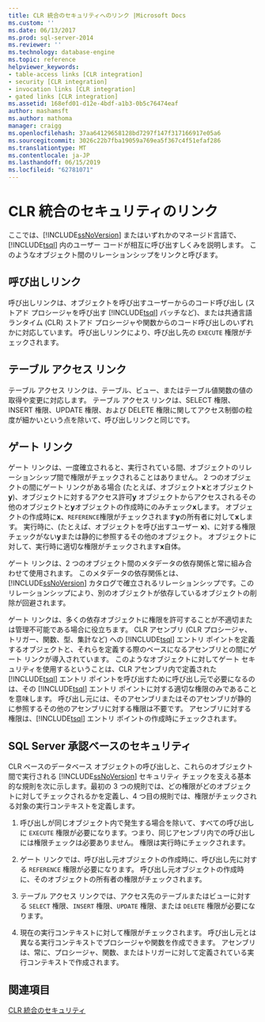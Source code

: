 ```yaml
---
title: CLR 統合のセキュリティへのリンク |Microsoft Docs
ms.custom: ''
ms.date: 06/13/2017
ms.prod: sql-server-2014
ms.reviewer: ''
ms.technology: database-engine
ms.topic: reference
helpviewer_keywords:
- table-access links [CLR integration]
- security [CLR integration]
- invocation links [CLR integration]
- gated links [CLR integration]
ms.assetid: 168efd01-d12e-4bdf-a1b3-0b5c76474eaf
author: mashamsft
ms.author: mathoma
manager: craigg
ms.openlocfilehash: 37aa64129658128bd7297f147f317166917e05a6
ms.sourcegitcommit: 3026c22b7fba19059a769ea5f367c4f51efaf286
ms.translationtype: MT
ms.contentlocale: ja-JP
ms.lasthandoff: 06/15/2019
ms.locfileid: "62781071"
---
```

# <a name="links-in-clr-integration-security"></a>CLR 統合のセキュリティのリンク
  ここでは、[!INCLUDE[ssNoVersion](../../includes/ssnoversion-md.md)] またはいずれかのマネージド言語で、[!INCLUDE[tsql](../../includes/tsql-md.md)] 内のユーザー コードが相互に呼び出すしくみを説明します。 このようなオブジェクト間のリレーションシップをリンクと呼びます。  
  
## <a name="invocation-links"></a>呼び出しリンク  
 呼び出しリンクは、オブジェクトを呼び出すユーザーからのコード呼び出し (ストアド プロシージャを呼び出す [!INCLUDE[tsql](../../includes/tsql-md.md)] バッチなど)、または共通言語ランタイム (CLR) ストアド プロシージャや関数からのコード呼び出しのいずれかに対応しています。 呼び出しリンクにより、呼び出し先の `EXECUTE` 権限がチェックされます。  
  
## <a name="table-access-links"></a>テーブル アクセス リンク  
 テーブル アクセス リンクは、テーブル、ビュー、またはテーブル値関数の値の取得や変更に対応します。 テーブル アクセス リンクは、SELECT 権限、INSERT 権限、UPDATE 権限、および DELETE 権限に関してアクセス制御の粒度が細かいという点を除いて、呼び出しリンクと同じです。  
  
## <a name="gated-links"></a>ゲート リンク  
 ゲート リンクは、一度確立されると、実行されている間、オブジェクトのリレーションシップ間で権限がチェックされることはありません。 2 つのオブジェクトの間にゲート リンクがある場合 (たとえば、オブジェクト**x**とオブジェクト**y**)、オブジェクトに対するアクセス許可**y** オブジェクトからアクセスされるその他のオブジェクトと**y**オブジェクトの作成時にのみチェック**x**します。 オブジェクトの作成時に**x**、`REFERENCE`権限がチェックされます**y**の所有者に対して**x**します。 実行時に、(たとえば、オブジェクトを呼び出すユーザー **x**)、に対する権限チェックがない**y**または静的に参照するその他のオブジェクト。 オブジェクトに対して、実行時に適切な権限がチェックされます**x**自体。  
  
 ゲート リンクは、2 つのオブジェクト間のメタデータの依存関係と常に組み合わせて使用されます。 このメタデータの依存関係とは、[!INCLUDE[ssNoVersion](../../includes/ssnoversion-md.md)] カタログで確立されるリレーションシップです。このリレーションシップにより、別のオブジェクトが依存しているオブジェクトの削除が回避されます。  
  
 ゲート リンクは、多くの依存オブジェクトに権限を許可することが不適切または管理不可能である場合に役立ちます。 CLR アセンブリ (CLR プロシージャ、トリガー、関数、型、集計など) への [!INCLUDE[tsql](../../includes/tsql-md.md)] エントリ ポイントを定義するオブジェクトと、それらを定義する際のベースになるアセンブリとの間にゲート リンクが導入されています。 このようなオブジェクトに対してゲート セキュリティを使用するということは、CLR アセンブリ内で定義された [!INCLUDE[tsql](../../includes/tsql-md.md)] エントリ ポイントを呼び出すために呼び出し元で必要になるのは、その [!INCLUDE[tsql](../../includes/tsql-md.md)] エントリ ポイントに対する適切な権限のみであることを意味します。 呼び出し元には、そのアセンブリまたはそのアセンブリが静的に参照するその他のアセンブリに対する権限は不要です。 アセンブリに対する権限は、[!INCLUDE[tsql](../../includes/tsql-md.md)] エントリ ポイントの作成時にチェックされます。  
  
## <a name="sql-server-authorization-based-security"></a>SQL Server 承認ベースのセキュリティ  
 CLR ベースのデータベース オブジェクトの呼び出しと、これらのオブジェクト間で実行される [!INCLUDE[ssNoVersion](../../includes/ssnoversion-md.md)] セキュリティ チェックを支える基本的な規則を次に示します。最初の 3 つの規則では、どの権限がどのオブジェクトに対してチェックされるかを定義し、4 つ目の規則では、権限がチェックされる対象の実行コンテキストを定義します。  
  
1.  呼び出しが同じオブジェクト内で発生する場合を除いて、すべての呼び出しに `EXECUTE` 権限が必要になります。つまり、同じアセンブリ内での呼び出しには権限チェックは必要ありません。 権限は実行時にチェックされます。  
  
2.  ゲート リンクでは、呼び出し元オブジェクトの作成時に、呼び出し先に対する `REFERENCE` 権限が必要になります。 呼び出し元オブジェクトの作成時に、そのオブジェクトの所有者の権限がチェックされます。  
  
3.  テーブル アクセス リンクでは、アクセス先のテーブルまたはビューに対する `SELECT` 権限、`INSERT` 権限、`UPDATE` 権限、または `DELETE` 権限が必要になります。  
  
4.  現在の実行コンテキストに対して権限がチェックされます。 呼び出し元とは異なる実行コンテキストでプロシージャや関数を作成できます。 アセンブリは、常に、プロシージャ、関数、またはトリガーに対して定義されている実行コンテキストで作成されます。  
  
## <a name="see-also"></a>関連項目  
 [CLR 統合のセキュリティ](../../relational-databases/clr-integration/security/clr-integration-security.md)  
  
  
